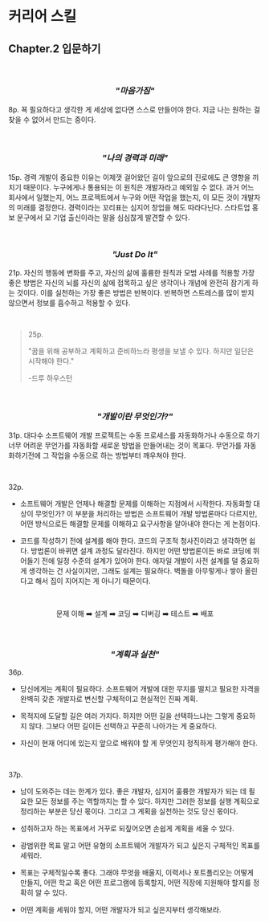 # 커리어 스킬

## Chapter.2 입문하기

<br>

### <p align=center> *"마음가짐"*</p>
8p. 꾝 필요하다고 생각한 게 세상에 없다면 스스로 만들어야 한다. 지금 나는 원하는 걸 찾을 수 없어서 만드는 중이다.

<br>

### <p align=center> *"나의 경력과 미래"*</p>

15p. 경력 개발이 중요한 이유는 이제껏 걸어왔던 길이 앞으로의 진로에도 큰 영향을 끼치기 때문이다. 누구에게나 통용되는 이 원칙은 개발자라고 예외일 수 없다. 과거 어느 회사에서 일했는지, 어느 프로젝트에서 누구와 어떤 작업을 했는지, 이 모든 것이 개발자의 미래를 결정한다. 경력이라는 꼬리표는 심지어 창업을 해도 따라다닌다. 스타트업 홍보 문구에서 모 기업 출신이라는 말을 심심찮게 발견할 수 있다.

<br>

### <p align="center">*"Just Do It"*</p>

21p. 자신의 행동에 변화를 주고, 자신의 삶에 훌륭한 원칙과 모범 사례를 적용할 가장 좋은 방법은 자신의 뇌를 자신의 삶에 접목하고 싶은 생각이나 개념에 완전히 잠기게 하는 것이다. 이를 실천하는 가장 좋은 방법은 반복이다. 반복하면 스트레스를 많이 받지 않으면서 정보를 흡수하고 적용할 수 있다.

<br>

> 25p.
>
> "꿈을 위해 공부하고 계획하고 준비하느라 평생을 보낼 수 있다. 하지만 일단은 시작해야 한다."
> 
> -드루 하우스턴

<br>

### <p align="center">*"개발이란 무엇인가?"*</p>

31p. 대다수 소프트웨어 개발 프로젝트는 수동 프로세스를 자동화하거나 수동으로 하기 너무 어려운 무언가를 자동화할 새로운 방법을 만들어내는 것이 목표다. 무언가를 자동화하기전에 그 작업을 수동으로 하는 방법부터 깨우쳐야 한다.

<br>

32p. 

- 소프트웨어 개발은 언제나 해결할 문제를 이해하는 지점에서 시작한다. 자동화할 대상이 무엇인가? 이 부분을 처리하는 방법은 소프트웨어 개발 방법론마다 다르지만, 어떤 방식으로든 해결할 문제를 이해하고 요구사항을 알아내야 한다는 게 논점이다.

- 코드를 작성하기 전에 설계를 해야 한다. 코드의 구조적 청사진이라고 생각하면 쉽다. 방법론이 바뀌면 설계 과정도 달라진다. 하지만 어떤 방법론이든 바로 코딩에 뛰어들기 전에 일정 수준의 설계가 있어야 한다. 애자일 개발이 사전 설계를 덜 중요하게 생각하는 건 사실이지만, 그래도 설계는 필요하다. 벽돌을 아무렇게나 쌓아 올린다고 해서 집이 지어지는 게 아니기 때문이다.

<br>

<p align="center">문제 이해 ➡️ 설계 ➡️ 코딩 ➡️ 디버깅 ➡️ 테스트 ➡️ 배포</p>

<br>

### <p align="center">*"계획과 실천"*</p>

36p. 

- 당신에게는 계획이 필요하다. 소프트웨어 개발에 대한 무지를 떨치고 필요한 자격을 완벽히 갖춘 개발자로 변신할 구체적이고 현실적인 진짜 계획. 

- 목적지에 도달할 길은 여러 가지다. 하지만 어떤 길을 선택하느냐는 그렇게 중요하지 않다. 그보다 어떤 길이든 선택하고 꾸준히 나아가는 게 중요하다.

- 자신이 현재 어디에 있는지 앞으로 배워야 할 게 무엇인지 정직하게 평가해야 한다.

<br>

37p. 

- 남이 도와주는 데는 한계가 있다. 좋은 개발자, 심지어 훌륭한 개발자가 되는 데 필요한 모든 정보를 주는 역할까지는 할 수 있다. 하지만 그러한 정보를 실행 계획으로 정리하는 부분은 당신 몫이다. 그리고 그 계획을 실천하는 것도 당신 몫이다.

- 성취하고자 하는 목표에서 거꾸로 되짚어오면 손쉽게 계획을 세울 수 있다.

- 광범위한 목표 말고 어떤 유형의 소프트웨어 개발자가 되고 싶은지 구체적인 목표를 세워라.

- 목표는 구체적일수록 좋다. 그래야 무엇을 배울지, 이력서나 포트폴리오는 어떻게 만들지, 어떤 학교 혹은 어떤 프로그램에 등록할지, 어떤 직장에 지원해야 할지를 정확히 알 수 있다.

- 어떤 계획을 세워야 할지, 어떤 개발자가 되고 싶은지부터 생각해보라.